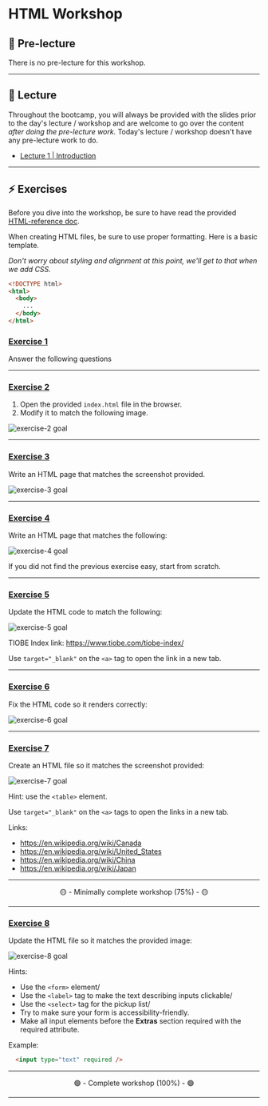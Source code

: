 # HTML Workshop

## 🦊 Pre-lecture

There is no pre-lecture for this workshop.

---
## 🦉 Lecture

Throughout the bootcamp, you will always be provided with the slides prior to the day's lecture / workshop and are welcome to go over the content _after doing the pre-lecture work._ Today's lecture / workshop doesn't have any pre-lecture work to do.

- [Lecture 1 | Introduction](./lecture/lecture-1-introduction.md)

---

## ⚡ Exercises

Before you dive into the workshop, be sure to have read the provided [HTML-reference doc](./lecture/HTML-reference.md).

When creating HTML files, be sure to use proper formatting. Here is a basic template.

_Don't worry about styling and alignment at this point, we'll get to that when we add CSS._

```html
<!DOCTYPE html>
<html>
  <body>
    ...
  </body>
</html>
```

### [Exercise 1](./workshop/exercise-1/1-questions.md)

Answer the following questions

---

### [Exercise 2](./workshop/exercise-2/index.html)

1. Open the provided `index.html` file in the browser.
2. Modify it to match the following image.

![exercise-2 goal](./lecture/assets/ex-2-goal.png)

---

### [Exercise 3](./workshop/exercise-3/index.html)

Write an HTML page that matches the screenshot provided.

![exercise-3 goal](./lecture/assets/ex-3-goal.png)

---

### [Exercise 4](./workshop/exercise-4/index.html)

Write an HTML page that matches the following:

![exercise-4 goal](./lecture/assets/ex-4-goal.png)

If you did not find the previous exercise easy, start from scratch.

---

### [Exercise 5](./workshop/exercise-5/index.html)

Update the HTML code to match the following:

![exercise-5 goal](./lecture/assets/ex-5-goal.png)

TIOBE Index link: https://www.tiobe.com/tiobe-index/

Use `target="_blank"` on the `<a>` tag to open the link in a new tab.

---

### [Exercise 6](./workshop/exercise-6/index.html)

Fix the HTML code so it renders correctly:

![exercise-6 goal](./lecture/assets/ex-6-goal.png)

---

### [Exercise 7](./workshop/exercise-7/index.html)

Create an HTML file so it matches the screenshot provided:

![exercise-7 goal](./lecture/assets/ex-7-goal.png)

Hint: use the `<table>` element.

Use `target="_blank"` on the `<a>` tags to open the links in a new tab.

Links:

- https://en.wikipedia.org/wiki/Canada
- https://en.wikipedia.org/wiki/United_States
- https://en.wikipedia.org/wiki/China
- https://en.wikipedia.org/wiki/Japan

---

<center>🟡 - Minimally complete workshop (75%) - 🟡</center>

---

### [Exercise 8](./workshop/exercise-8/index.html)

Update the HTML file so it matches the provided image:

![exercise-8 goal](./lecture/assets/ex-8-goal.png)

Hints: 

- Use the `<form>` element/
- Use the `<label>` tag to make the text describing inputs clickable/
- Use the `<select>` tag for the pickup list/
- Try to make sure your form is accessibility-friendly.
- Make all input elements before the **Extras** section required with the required attribute. 

Example:

```html
  <input type="text" required />
```

---

<center>🟢 - Complete workshop (100%) - 🟢</center>

---
